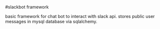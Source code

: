 #slackbot framework

basic framework for chat bot to interact with slack api. stores public user messages in mysql database via sqlalchemy.
